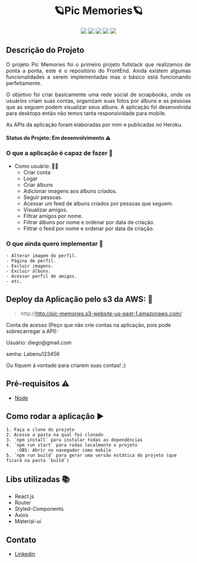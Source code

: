 <h1 align="center"> 🪐Pic Memories🪐 </h1>

<p align="center"><img src="https://img.shields.io/static/v1?label=Node&message=js&color=green&style=flat&logo=NODEJS"/>
<img src="https://img.shields.io/static/v1?label=typescript&message=framework&color=lightgrey&style=flat&logo=TYPESCRIPT"/>
<img src="https://img.shields.io/static/v1?label=S3&message=AWS&color=black&style=flat&logo=S3AWS"/>
<img src="https://img.shields.io/static/v1?label=Heroku&message=deploy&color=purple&style=flat&logo=HEROKU"/>
<img src="https://img.shields.io/static/v1?label=MYSQL&message=database&color=blue&style=flat&logo=MYSQL"/></p>



## Descrição do Projeto
<p align="justify"> O projeto Pic Memories foi o primeiro projeto fullstack que realizamos de ponta a ponta, este é o repositório do FrontEnd. Ainda existem algumas funcionalidades a serem implementadas mas o básico está funcionando perfeitamente.</p>
<p align="justify"> O objetivo foi criar basicamente uma rede social de scrapbooks, onde os usuários criam suas contas, organizam suas fotos por álbuns e as pessoas que as seguem podem visualizar seus albuns. A aplicação foi desenvolvida para desktops então não temos tanta responsividade para mobile.</p>
<p align="justify">As APIs da aplicação foram elaboradas por mim e publicadas no Heroku.</p>

#### Status do Projeto: Em desenvolvimento :warning:

### O que a aplicação é capaz de fazer :checkered_flag:
- Como usuário: :ok_woman:
    - Criar conta 
    - Logar
    - Criar álbuns
    - Adicionar imagens aos álbuns criados.
    - Seguir pessoas.
    - Acessar um feed de álbuns criados por pessoas que seguem.
    - Visualizar amigos.
    - Filtrar amigos por nome.
    - Filtrar álbuns por nome e ordenar por data de criação.
    - Filtrar o feed por nome e ordenar por data de criação.
    
### O que ainda quero implementar :checkered_flag:
    - Alterar imagem do perfil.
    - Página de perfil.
    - Excluir imagens.
    - Excluir álbuns.
    - Acessar perfil de amigos.
    - etc.
    
## Deploy da Aplicação pelo s3 da AWS: :dash:

> http://http://pic-memories.s3-website-us-east-1.amazonaws.com/
<p>Conta de acesso (Peço que não crie contas na aplicação, pois pode sobrecarregar a API):</p>
<p>Usuário: diego@gmail.com</p>
<p>senha: Labenu123456</p>
<p>Ou fiquem à vontade para criarem suas contas! ;) </p>

## Pré-requisitos :warning:

- [Node](https://nodejs.org/en/download/)

## Como rodar a aplicação :arrow_forward:
    1. Faça o clone do projeto
    2. Acesse a pasta na qual foi clonado
    3. `npm install` para instalar todas as dependências
    4. `npm run start` para rodas localmente o projeto
        -OBS: Abrir no navegador como mobile
    5. `npm run build` para gerar uma versão estática do projeto (que ficará na pasta `build`)
    
## Libs utilizadas :books:

- React.js
- Router
- Styled-Components
- Axios
- Material-ui

## Contato
- [Linkedin](https://www.linkedin.com/in/diegomiyabara/)
